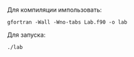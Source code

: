 Для компиляции импользовать:
```shell
gfortran -Wall -Wno-tabs Lab.f90 -o lab
```

Для запуска:
```
./lab
```